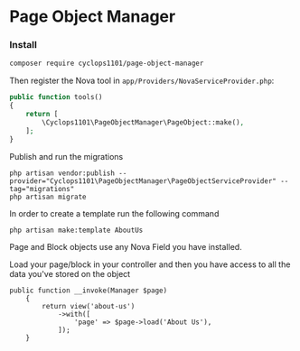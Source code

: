 # Page Object Manager

### Install

```bash
composer require cyclops1101/page-object-manager
```

Then register the Nova tool in `app/Providers/NovaServiceProvider.php`:

```php
public function tools()
{
    return [
        \Cyclops1101\PageObjectManager\PageObject::make(),
    ];
}
```
Publish and run the migrations
```
php artisan vendor:publish --provider="Cyclops1101\PageObjectManager\PageObjectServiceProvider" --tag="migrations"
php artisan migrate
```

In order to create a template run the following command
```
php artisan make:template AboutUs
```

Page and Block objects use any Nova Field you have installed.

Load your page/block in your controller and then you have access to all the data you've stored on the object

```$xslt
public function __invoke(Manager $page)
    {
        return view('about-us')
            ->with([
                'page' => $page->load('About Us'),
            ]);
    }
```
